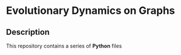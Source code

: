 # Evolutionary Dynamics on Graphs

## Description
This repository contains a series of **Python** files 